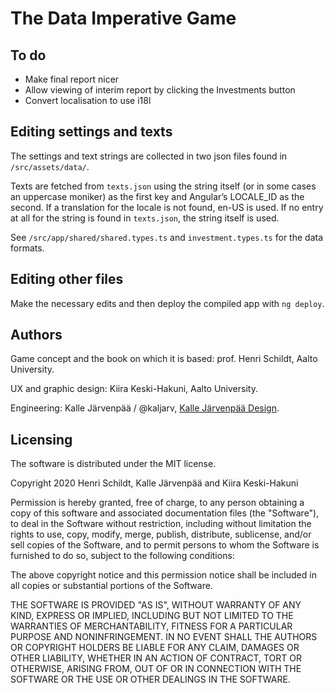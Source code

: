 # The Data Imperative Game

## To do

* Make final report nicer
* Allow viewing of interim report by clicking the Investments button
* Convert localisation to use i18l

## Editing settings and texts

The settings and text strings are collected in two json files found in `/src/assets/data/`.

Texts are fetched from `texts.json` using the string itself (or in some cases an uppercase moniker) as the first key and Angular’s LOCALE_ID as the second. If a translation for the locale is not found, en-US is used. If no entry at all for the string is found in `texts.json`, the string itself is used.

See `/src/app/shared/shared.types.ts` and `investment.types.ts` for the data formats.

## Editing other files

Make the necessary edits and then deploy the compiled app with `ng deploy`.

## Authors

Game concept and the book on which it is based: prof. Henri Schildt, Aalto University.

UX and graphic design: Kiira Keski-Hakuni, Aalto University.

Engineering: Kalle Järvenpää / @kaljarv, [Kalle Järvenpää Design](http://kaljarv.com/).

## Licensing

The software is distributed under the MIT license.

Copyright 2020 Henri Schildt, Kalle Järvenpää and Kiira Keski-Hakuni

Permission is hereby granted, free of charge, to any person obtaining a copy of this software and associated documentation files (the "Software"), to deal in the Software without restriction, including without limitation the rights to use, copy, modify, merge, publish, distribute, sublicense, and/or sell copies of the Software, and to permit persons to whom the Software is furnished to do so, subject to the following conditions:

The above copyright notice and this permission notice shall be included in all copies or substantial portions of the Software.

THE SOFTWARE IS PROVIDED "AS IS", WITHOUT WARRANTY OF ANY KIND, EXPRESS OR IMPLIED, INCLUDING BUT NOT LIMITED TO THE WARRANTIES OF MERCHANTABILITY, FITNESS FOR A PARTICULAR PURPOSE AND NONINFRINGEMENT. IN NO EVENT SHALL THE AUTHORS OR COPYRIGHT HOLDERS BE LIABLE FOR ANY CLAIM, DAMAGES OR OTHER LIABILITY, WHETHER IN AN ACTION OF CONTRACT, TORT OR OTHERWISE, ARISING FROM, OUT OF OR IN CONNECTION WITH THE SOFTWARE OR THE USE OR OTHER DEALINGS IN THE SOFTWARE.